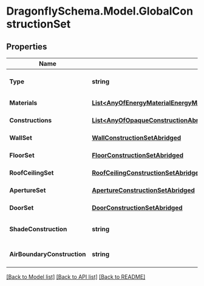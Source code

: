 
# DragonflySchema.Model.GlobalConstructionSet

## Properties

Name | Type | Description | Notes
------------ | ------------- | ------------- | -------------
**Type** | **string** |  | [optional] [readonly] [default to "GlobalConstructionSet"]
**Materials** | [**List&lt;AnyOfEnergyMaterialEnergyMaterialNoMassEnergyWindowMaterialGlazingEnergyWindowMaterialGas&gt;**](AnyOfEnergyMaterialEnergyMaterialNoMassEnergyWindowMaterialGlazingEnergyWindowMaterialGas.md) | Global Honeybee Energy materials. | [optional] [readonly] 
**Constructions** | [**List&lt;AnyOfOpaqueConstructionAbridgedWindowConstructionAbridgedShadeConstructionAirBoundaryConstructionAbridged&gt;**](AnyOfOpaqueConstructionAbridgedWindowConstructionAbridgedShadeConstructionAirBoundaryConstructionAbridged.md) | Global Honeybee Energy constructions. | [optional] [readonly] 
**WallSet** | [**WallConstructionSetAbridged**](WallConstructionSetAbridged.md) | Global Honeybee WallConstructionSet. | [optional] [readonly] 
**FloorSet** | [**FloorConstructionSetAbridged**](FloorConstructionSetAbridged.md) | Global Honeybee FloorConstructionSet. | [optional] [readonly] 
**RoofCeilingSet** | [**RoofCeilingConstructionSetAbridged**](RoofCeilingConstructionSetAbridged.md) | Global Honeybee RoofCeilingConstructionSet. | [optional] [readonly] 
**ApertureSet** | [**ApertureConstructionSetAbridged**](ApertureConstructionSetAbridged.md) | Global Honeybee ApertureConstructionSet. | [optional] [readonly] 
**DoorSet** | [**DoorConstructionSetAbridged**](DoorConstructionSetAbridged.md) | Global Honeybee DoorConstructionSet. | [optional] [readonly] 
**ShadeConstruction** | **string** | Global Honeybee Construction for Shades. | [optional] [readonly] [default to "Generic Shade"]
**AirBoundaryConstruction** | **string** | Global Honeybee Construction for AirBoundary Faces. | [optional] [readonly] [default to "Generic Air Boundary"]

[[Back to Model list]](../README.md#documentation-for-models)
[[Back to API list]](../README.md#documentation-for-api-endpoints)
[[Back to README]](../README.md)

